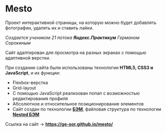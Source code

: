 # __Mesto__

Проект интерактивной страницы, на которую можно будет добавлять фотографии, удалять их и ставить лайки.

_Создается учеником 21 потока __Яндекс.Практикум__ Германом Сорокиным_

Сайт адаптирован для просмотра на разных экранах с помощью адаптивной верстки.

При создании сайта были использованы технологии __HTML5, CSS3 и JavaScript__, и их функции:

* Flexbox-верстка
* Grid-layout
* С помощью JavaScript реализован попап с возможностью редактирования профиля
* Абсолютное и относительное позиционирование элементов
* Сайт создан по технологии __[БЭМ](https://ru.bem.info/)__, файловая структура по технологии __[Nested БЭМ](https://ru.bem.info/methodology/filestructure/#nested)__

Ссылка на сайт -> __https://ge-sor.github.io/mesto/__
